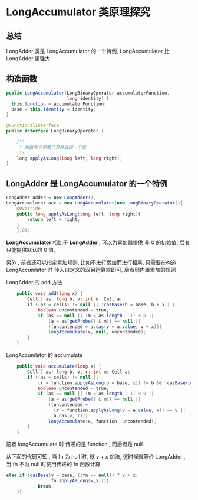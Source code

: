 # LongAccumulator 类原理探究

## 总结

LongAdder 类是 LongAccumulator  的一个特例, LongAccumulator 比 LongAdder 更强大

## 构造函数

```java
public LongAccumulator(LongBinaryOperator accumulatorFunction,
                       long identity) {
  this.function = accumulatorFunction;
  base = this.identity = identity;
}
```

```java
@FunctionalInterface
public interface LongBinaryOperator {

    /**
     * 根据两个参数计算并返回一个值
     */
    long applyAsLong(long left, long right);
}
```

## LongAdder 是 LongAccumulator 的一个特例

```java
LongAdder adder = new LongAdder();
LongAccumulator acc = new LongAccumulator(new LongBinaryOperator(){
  	@Override
  	public long applyAsLong(long left, long right){
    	return left + right;
    }
	},0);
```

**LongAccumulator** 相比于 **LongAdder** , 可以为累加器提供 非 0 的初始值, 后者只能提供默认的 0 值, 

另外 ,  前者还可以指定累加规则, 比如不进行累加而进行相乘, 只需要在构造 LongAccumlator 时 传入自定义的双目运算器即可, 后者则内置累加的规则

LongAdder 的 add 方法

```java
    public void add(long x) {
        Cell[] as; long b, v; int m; Cell a;
        if ((as = cells) != null || !casBase(b = base, b + x)) {
            boolean uncontended = true;
            if (as == null || (m = as.length - 1) < 0 ||
                (a = as[getProbe() & m]) == null ||
                !(uncontended = a.cas(v = a.value, v + x)))
                longAccumulate(x, null, uncontended);
        }
    }
```

LongAccumlator 的 accumulate

```java
    public void accumulate(long x) {
        Cell[] as; long b, v, r; int m; Cell a;
        if ((as = cells) != null ||
            (r = function.applyAsLong(b = base, x)) != b && !casBase(b, r)) {
            boolean uncontended = true;
            if (as == null || (m = as.length - 1) < 0 ||
                (a = as[getProbe() & m]) == null ||
                !(uncontended =
                  (r = function.applyAsLong(v = a.value, x)) == v ||
                  a.cas(v, r)))
                longAccumulate(x, function, uncontended);
        }
    }
```

前者 longAccumulate 时 传递的是 function , 而后者是 null

从下面的代码可知 ,  当 fn 为 null 时, 就  v + x 加法, 这时候就等价 LongAdder , 当 fn 不为 null 时使用传递的 fn 函数计算

```java
else if (casBase(v = base, ((fn == null)) ? v + x:
                 fn.applyAsLong(v,x))))
  			break;
	))
```

